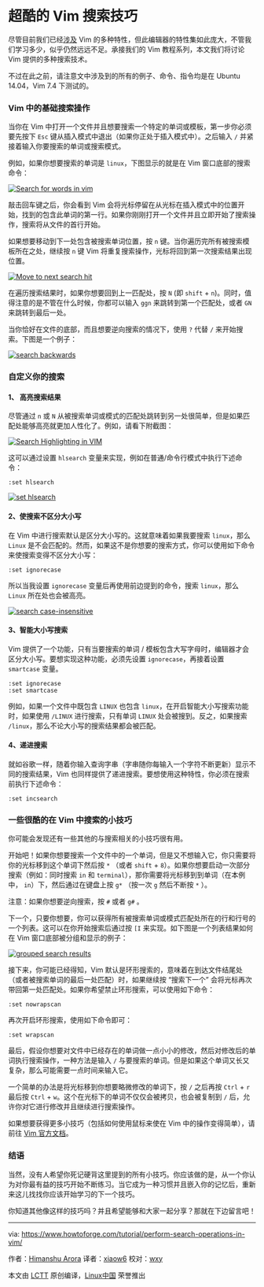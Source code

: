 超酷的 Vim 搜索技巧
================================

尽管目前我们已经[涉及][8] Vim 的多种特性，但此编辑器的特性集如此庞大，不管我们学习多少，似乎仍然远远不足。承接我们的 Vim 教程系列，本文我们将讨论 Vim 提供的多种搜索技术。

不过在此之前，请注意文中涉及到的所有的例子、命令、指令均是在 Ubuntu 14.04，Vim 7.4 下测试的。

### Vim 中的基础搜索操作

当你在 Vim 中打开一个文件并且想要搜索一个特定的单词或模板，第一步你必须要先按下 `Esc` 键从插入模式中退出（如果你正处于插入模式中）。之后输入 `/` 并紧接着输入你要搜索的单词或搜索模式。

例如，如果你想要搜索的单词是 `linux`，下图显示的就是在 Vim 窗口底部的搜索命令：

[![Search for words in vim](https://www.howtoforge.com/images/perform-search-operations-in-vim/vim-basic-search.png) ][9]

敲击回车键之后，你会看到 Vim 会将光标停留在从光标在插入模式中的位置开始，找到的包含此单词的第一行。如果你刚刚打开一个文件并且立即开始了搜索操作，搜索将从文件的首行开始。

如果想要移动到下一处包含被搜索单词位置，按 `n` 键。当你遍历完所有被搜索模板所在之处，继续按 `n` 键 Vim 将重复搜索操作，光标将回到第一次搜索结果出现位置。

[ ![Move to next search hit](https://www.howtoforge.com/images/perform-search-operations-in-vim/vim-search-end.png) ][10]

在遍历搜索结果时，如果你想要回到上一匹配处，按 `N` (即 `shift` + `n`)。同时，值得注意的是不管在什么时候，你都可以输入 `ggn` 来跳转到第一个匹配处，或者 `GN` 来跳转到最后一处。

当你恰好在文件的底部，而且想要逆向搜索的情况下，使用 `?` 代替 `/` 来开始搜索。下图是一个例子：

[![search backwards](https://www.howtoforge.com/images/perform-search-operations-in-vim/vim-search-back.png)][11]

### 自定义你的搜索

#### 1、 高亮搜索结果

尽管通过 `n` 或 `N` 从被搜索单词或模式的匹配处跳转到另一处很简单，但是如果匹配处能够高亮就更加人性化了。例如，请看下附截图：

[![Search Highlighting in VIM](https://www.howtoforge.com/images/perform-search-operations-in-vim/vim-highlight-search.png) ][12]

这可以通过设置 `hlsearch` 变量来实现，例如在普通/命令行模式中执行下述命令：

```
:set hlsearch
```

[![set hlsearch](https://www.howtoforge.com/images/perform-search-operations-in-vim/vim-set-hlsearch.png) ][13]

#### 2、使搜索不区分大小写

在 Vim 中进行搜索默认是区分大小写的。这就意味着如果我要搜索 `linux`，那么 `Linux` 是不会匹配的。然而，如果这不是你想要的搜索方式，你可以使用如下命令来使搜索变得不区分大小写：

```
:set ignorecase
```
所以当我设置 `ignorecase` 变量后再使用前边提到的命令，搜索 `linux`，那么 `Linux` 所在处也会被高亮。

[![search case-insensitive](https://www.howtoforge.com/images/perform-search-operations-in-vim/vim-search-case.png) ][14]

#### 3、智能大小写搜索

Vim 提供了一个功能，只有当要搜索的单词 / 模板包含大写字母时，编辑器才会区分大小写。要想实现这种功能，必须先设置 `ignorecase`，再接着设置 `smartcase` 变量。

```
:set ignorecase
:set smartcase
```

例如，如果一个文件中既包含 `LINUX` 也包含 `linux`，在开启智能大小写搜索功能时，如果使用 `/LINUX` 进行搜索，只有单词 `LINUX` 处会被搜到。反之，如果搜索 `/linux`，那么不论大小写的搜索结果都会被匹配。

#### 4、递进搜索

就如谷歌一样，随着你输入查询字串（字串随你每输入一个字符不断更新）显示不同的搜索结果，Vim 也同样提供了递进搜索。要想使用这种特性，你必须在搜索前执行下述命令：

```
:set incsearch
```

###  一些很酷的在 Vim 中搜索的小技巧

你可能会发现还有一些其他的与搜索相关的小技巧很有用。

开始吧！如果你想要搜索一个文件中的一个单词，但是又不想输入它，你只需要将你的光标移到这个单词下然后按 `*`  （或者 `shift` + `8`）。如果你想要启动一次部分搜索（例如：同时搜索 `in` 和 `terminal`），那你需要将光标移到到单词（在本例中， `in`）下，然后通过在键盘上按 `g*` （按一次 `g` 然后不断按 `*` ）。

注意：如果你想要逆向搜索，按 `#` 或者 `g#` 。

下一个，只要你想要，你可以获得所有被搜索单词或模式匹配处所在的行和行号的一个列表。这可以在你开始搜索后通过按 `[I` 来实现。如下图是一个列表结果如何在 Vim 窗口底部被分组和显示的例子：

[![grouped search results](https://www.howtoforge.com/images/perform-search-operations-in-vim/vim-results-list.png) ][15]

接下来，你可能已经得知，Vim 默认是环形搜索的，意味着在到达文件结尾处（或者被搜索单词的最后一处匹配）时，如果继续按 “搜索下一个” 会将光标再次带回第一处匹配处。如果你希望禁止环形搜索，可以使用如下命令：

```
:set nowrapscan
```

再次开启环形搜索，使用如下命令即可：

```
:set wrapscan
```

最后，假设你想要对文件中已经存在的单词做一点小小的修改，然后对修改后的单词执行搜索操作，一种方法是输入 `/`  与要搜索的单词。但是如果这个单词又长又复杂，那么可能需要一点时间来输入它。

一个简单的办法是将光标移到你想要略微修改的单词下，按 `/` 之后再按 `Ctrl` + `r` 最后按 `Ctrl` + `w`。这个在光标下的单词不仅仅会被拷贝，也会被复制到 `/` 后，允许你对它进行修改并且继续进行搜索操作。

如果想要获得更多小技巧（包括如何使用鼠标来使在 Vim 中的操作变得简单），请前往 [Vim 官方文档][16]。

### 结语

当然，没有人希望你死记硬背这里提到的所有小技巧。你应该做的是，从一个你认为对你最有益的技巧开始不断练习。当它成为一种习惯并且嵌入你的记忆后，重新来这儿找找你应该开始学习的下一个技巧。

你知道其他像这样的技巧吗？并且希望能够和大家一起分享？那就在下边留言吧！

--------------------------------------------------------------------------------

via: https://www.howtoforge.com/tutorial/perform-search-operations-in-vim/

作者：[Himanshu Arora][a]
译者：[xiaow6](https://github.com/xiaow6)
校对：[wxy](https://github.com/wxy)

本文由 [LCTT](https://github.com/LCTT/TranslateProject) 原创编译，[Linux中国](https://linux.cn/) 荣誉推出

[a]:https://www.howtoforge.com/tutorial/perform-search-operations-in-vim/
[1]:https://www.howtoforge.com/tutorial/perform-search-operations-in-vim/#-search-highlighting
[2]:https://www.howtoforge.com/tutorial/perform-search-operations-in-vim/#-making-searchnbspcaseinsensitive
[3]:https://www.howtoforge.com/tutorial/perform-search-operations-in-vim/#-smartcase-search
[4]:https://www.howtoforge.com/tutorial/perform-search-operations-in-vim/#-incremental-search
[5]:https://www.howtoforge.com/tutorial/perform-search-operations-in-vim/#customize-your-search
[6]:https://www.howtoforge.com/tutorial/perform-search-operations-in-vim/#some-other-cool-vim-search-tipstricks
[7]:https://www.howtoforge.com/tutorial/perform-search-operations-in-vim/#conclusion
[8]:https://www.howtoforge.com/tutorial/vim-editor-modes-explained/
[9]:https://www.howtoforge.com/images/perform-search-operations-in-vim/big/vim-basic-search.png
[10]:https://www.howtoforge.com/images/perform-search-operations-in-vim/big/vim-search-end.png
[11]:https://www.howtoforge.com/images/perform-search-operations-in-vim/big/vim-search-back.png
[12]:https://www.howtoforge.com/images/perform-search-operations-in-vim/big/vim-highlight-search.png
[13]:https://www.howtoforge.com/images/perform-search-operations-in-vim/big/vim-set-hlsearch.png
[14]:https://www.howtoforge.com/images/perform-search-operations-in-vim/big/vim-search-case.png
[15]:https://www.howtoforge.com/images/perform-search-operations-in-vim/big/vim-results-list.png
[16]:http://vim.wikia.com/wiki/Searching